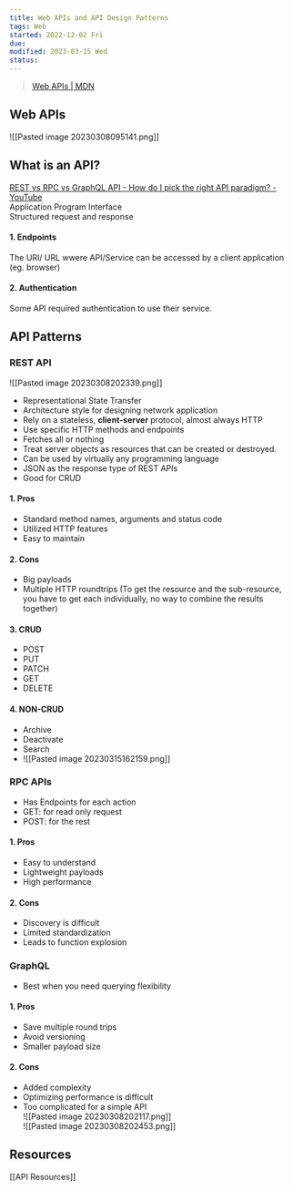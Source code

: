 ```yaml
---
title: Web APIs and API Design Patterns
tags: Web
started: 2022-12-02 Fri
due:
modified: 2023-03-15 Wed
status:
---
```

>[Web APIs | MDN](https://developer.mozilla.org/en-US/docs/Web/API)
## Web APIs
![[Pasted image 20230308095141.png]]
## What is an API?
[REST vs RPC vs GraphQL API - How do I pick the right API paradigm? - YouTube](https://www.youtube.com/watch?v=hkXzsB8D_mo)  
Application Program Interface  
Structured request and response
#### 1. Endpoints
The URI/ URL wwere API/Service can be accessed by a client application (eg. browser)
#### 2. Authentication
Some API required authentication to use their service.
## API Patterns
### REST API
![[Pasted image 20230308202339.png]]
- Representational State Transfer
- Architecture style for designing network application
- Rely on a stateless, **client-server** protocol, almost always HTTP
- Use specific HTTP methods and endpoints
- Fetches all or nothing
- Treat server objects as resources that can be created or destroyed.
- Can be used by virtually any programming language
- JSON as the response type of REST APIs
- Good for CRUD 
#### 1. Pros
- Standard method names, arguments and status code
- Utilized HTTP features
- Easy to maintain
#### 2. Cons
- Big payloads
- Multiple HTTP roundtrips (To get the resource and the sub-resource, you have to get each individually, no way to combine the results together)
#### 3. CRUD
- POST
- PUT
- PATCH
- GET
- DELETE
#### 4. NON-CRUD
- Archive
- Deactivate
- Search
- ![[Pasted image 20230315162159.png]]
### RPC APIs
- Has Endpoints for each action
- GET: for read only request
- POST: for the rest
#### 1. Pros
- Easy to understand
- Lightweight payloads
- High performance
#### 2. Cons
- Discovery is difficult
- Limited standardization
- Leads to function explosion
### GraphQL
- Best when you need querying flexibility
#### 1. Pros
- Save multiple round trips
- Avoid versioning
- Smaller payload size
#### 2. Cons
- Added complexity
- Optimizing performance is difficult
- Too complicated for a simple API  
![[Pasted image 20230308202117.png]]  
![[Pasted image 20230308202453.png]]
## Resources
[[API Resources]]